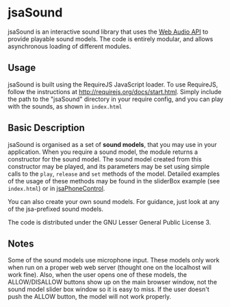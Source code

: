 jsaSound
========

jsaSound is an interactive sound library that uses the [Web Audio API](http://www.w3.org/TR/webaudio/) to provide playable sound models.
The code is entirely modular, and allows asynchronous loading of different modules.

Usage
-----

jsaSound is built using the RequireJS JavaScript loader. To use RequireJS, follow the instructions at http://requirejs.org/docs/start.html.
Simply include the path to the "jsaSound" directory in your require config, and you can play with the sounds, as shown in `index.html`

Basic Description
-----------------

jsaSound is organised as a set of **sound models**, that you may use in your application.
When you require a sound model, the module returns a constructor for the sound model.
The sound model created from this constructor may be played, and its parameters may be set using simple calls to the `play`, `release` and `set` methods of the model.
Detailed examples of the usage of these methods may be found in the sliderBox example (see `index.html`) or in [jsaPhoneControl](http://github.com/lonce/jsaPhoneControl).

You can also create your own sound models. For guidance, just look at any of the jsa-prefixed sound models.

The code is distributed under the GNU Lesser General Public License 3.

Notes
-----------------
Some of the sound models use microphone input. These models only work when run on a proper web web server (thought
one on the localhost will work fine). Also, when the user opens one of these models, the ALLOW/DISALLOW buttons
show up on the main browser window, not the sound model slider box window so it is easy to miss. If the user
doesn't push the ALLOW button, the model will not work properly. 
